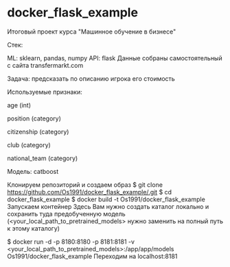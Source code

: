 # docker_flask_example
Итоговый проект курса "Машинное обучение в бизнесе"

Стек:

ML: sklearn, pandas, numpy API: flask 
Данные собраны самостоятельный с сайта transfermarkt.com

Задача: предсказать по описанию игрока его стоимость


Используемые признаки:

age (int)

position (category)

citizenship (category)

club (category)

national_team (category)



Модель: catboost

Клонируем репозиторий и создаем образ
$ git clone https://github.com/Os1991/docker_flask_example/.git
$ cd docker_flask_example
$ docker build -t Os1991/docker_flask_example
Запускаем контейнер
Здесь Вам нужно создать каталог локально и сохранить туда предобученную модель (<your_local_path_to_pretrained_models> нужно заменить на полный путь к этому каталогу)

$ docker run -d -p 8180:8180 -p 8181:8181 -v <your_local_path_to_pretrained_models>:/app/app/models Os1991/docker_flask_example
Переходим на localhost:8181
